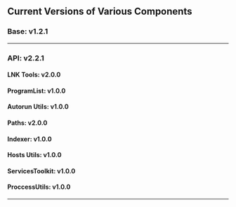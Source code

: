 ## **Current Versions of Various Components**

### **Base: v1.2.1**  

---
### **API: v2.2.1**  

#### **LNK Tools: v2.0.0**  

#### **ProgramList: v1.0.0**
#### **Autorun Utils: v1.0.0**
#### **Paths: v2.0.0**
#### **Indexer: v1.0.0**
#### **Hosts Utils: v1.0.0**
#### **ServicesToolkit: v1.0.0**
#### **ProccessUtils: v1.0.0**

---